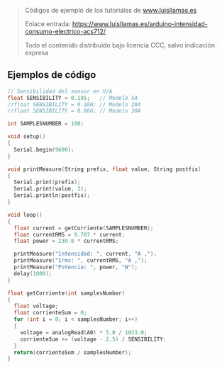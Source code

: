 > Códigos de ejemplo de los tutoriales de www.luisllamas.es
>
> Enlace entrada: https://www.luisllamas.es/arduino-intensidad-consumo-electrico-acs712/
>
> Todo el contenido distribuido bajo licencia CCC, salvo indicación expresa

## Ejemplos de código
```cpp
// Sensibilidad del sensor en V/A
float SENSIBILITY = 0.185;   // Modelo 5A
//float SENSIBILITY = 0.100; // Modelo 20A
//float SENSIBILITY = 0.066; // Modelo 30A

int SAMPLESNUMBER = 100;

void setup() 
{
  Serial.begin(9600);
}

void printMeasure(String prefix, float value, String postfix)
{
  Serial.print(prefix);
  Serial.print(value, 3);
  Serial.println(postfix);
}

void loop()
{
  float current = getCorriente(SAMPLESNUMBER);
  float currentRMS = 0.707 * current;
  float power = 230.0 * currentRMS;

  printMeasure("Intensidad: ", current, "A ,");
  printMeasure("Irms: ", currentRMS, "A ,");
  printMeasure("Potencia: ", power, "W");
  delay(1000);
}

float getCorriente(int samplesNumber)
{
  float voltage;
  float corrienteSum = 0;
  for (int i = 0; i < samplesNumber; i++)
  {
    voltage = analogRead(A0) * 5.0 / 1023.0;
    corrienteSum += (voltage - 2.5) / SENSIBILITY;
  }
  return(corrienteSum / samplesNumber);
}
```


